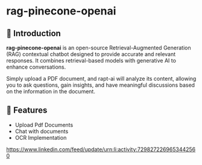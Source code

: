 # rag-pinecone-openai

## 🚀 Introduction

**rag-pinecone-openai** is an open-source Retrieval-Augmented Generation (RAG) contextual chatbot designed to provide accurate and relevant responses. It combines retrieval-based models with generative AI to enhance conversations.

Simply upload a PDF document, and rapt-ai will analyze its content, allowing you to ask questions, gain insights, and have meaningful discussions based on the information in the document.


## 🌟 Features
- Upload Pdf Documents
- Chat with documents
- OCR Implementation

https://www.linkedin.com/feed/update/urn:li:activity:7298272269653442560

